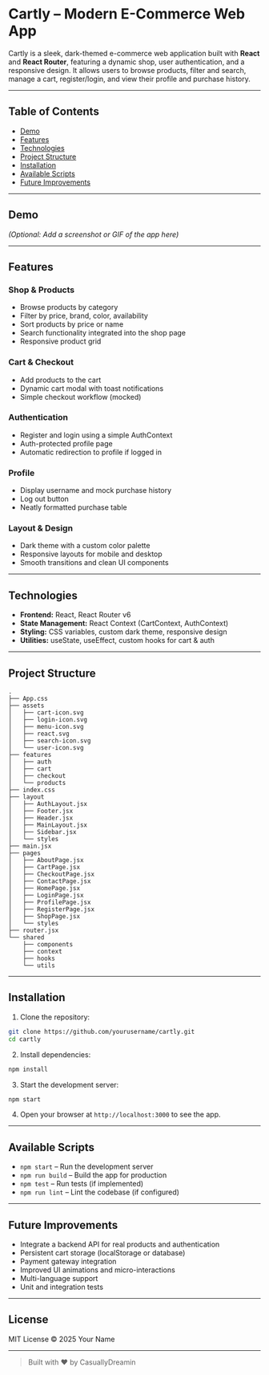 # Cartly – Modern E-Commerce Web App

Cartly is a sleek, dark-themed e-commerce web application built with **React** and **React Router**, featuring a dynamic shop, user authentication, and a responsive design. It allows users to browse products, filter and search, manage a cart, register/login, and view their profile and purchase history.

---

## Table of Contents

* [Demo](#demo)
* [Features](#features)
* [Technologies](#technologies)
* [Project Structure](#project-structure)
* [Installation](#installation)
* [Available Scripts](#available-scripts)
* [Future Improvements](#future-improvements)

---

## Demo

*(Optional: Add a screenshot or GIF of the app here)*

---

## Features

### Shop & Products

* Browse products by category
* Filter by price, brand, color, availability
* Sort products by price or name
* Search functionality integrated into the shop page
* Responsive product grid

### Cart & Checkout

* Add products to the cart
* Dynamic cart modal with toast notifications
* Simple checkout workflow (mocked)

### Authentication

* Register and login using a simple AuthContext
* Auth-protected profile page
* Automatic redirection to profile if logged in

### Profile

* Display username and mock purchase history
* Log out button
* Neatly formatted purchase table

### Layout & Design

* Dark theme with a custom color palette
* Responsive layouts for mobile and desktop
* Smooth transitions and clean UI components

---

## Technologies

* **Frontend:** React, React Router v6
* **State Management:** React Context (CartContext, AuthContext)
* **Styling:** CSS variables, custom dark theme, responsive design
* **Utilities:** useState, useEffect, custom hooks for cart & auth

---

## Project Structure

```
.
├── App.css
├── assets
│   ├── cart-icon.svg
│   ├── login-icon.svg
│   ├── menu-icon.svg
│   ├── react.svg
│   ├── search-icon.svg
│   └── user-icon.svg
├── features
│   ├── auth
│   ├── cart
│   ├── checkout
│   └── products
├── index.css
├── layout
│   ├── AuthLayout.jsx
│   ├── Footer.jsx
│   ├── Header.jsx
│   ├── MainLayout.jsx
│   ├── Sidebar.jsx
│   └── styles
├── main.jsx
├── pages
│   ├── AboutPage.jsx
│   ├── CartPage.jsx
│   ├── CheckoutPage.jsx
│   ├── ContactPage.jsx
│   ├── HomePage.jsx
│   ├── LoginPage.jsx
│   ├── ProfilePage.jsx
│   ├── RegisterPage.jsx
│   ├── ShopPage.jsx
│   └── styles
├── router.jsx
└── shared
    ├── components
    ├── context
    ├── hooks
    └── utils
```

---

## Installation

1. Clone the repository:

```bash
git clone https://github.com/yourusername/cartly.git
cd cartly
```

2. Install dependencies:

```bash
npm install
```

3. Start the development server:

```bash
npm start
```

4. Open your browser at `http://localhost:3000` to see the app.

---

## Available Scripts

* `npm start` – Run the development server
* `npm run build` – Build the app for production
* `npm test` – Run tests (if implemented)
* `npm run lint` – Lint the codebase (if configured)

---

## Future Improvements

* Integrate a backend API for real products and authentication
* Persistent cart storage (localStorage or database)
* Payment gateway integration
* Improved UI animations and micro-interactions
* Multi-language support
* Unit and integration tests

---

## License

MIT License © 2025 Your Name

---

> Built with ❤️ by CasuallyDreamin

